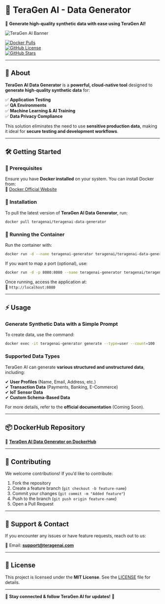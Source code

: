 # 📌 TeraGen AI - Data Generator

🚀 **Generate high-quality synthetic data with ease using TeraGen AI!**

![TeraGen AI Banner](https://teragenai.com/logo.png)

[![Docker Pulls](https://img.shields.io/docker/pulls/teragenai/teragenai-data-generator)](https://hub.docker.com/r/teragenai/teragenai-data-generator)  
[![GitHub License](https://img.shields.io/github/license/teragenai/data-generator)](LICENSE)  
[![GitHub Stars](https://img.shields.io/github/stars/teragenai/data-generator?style=social)](https://github.com/teragenai/data-generator)

---

## 📖 About

**TeraGen AI Data Generator** is a **powerful, cloud-native tool** designed to **generate high-quality synthetic data** for:

✅ **Application Testing**  
✅ **QA Environments**  
✅ **Machine Learning & AI Training**  
✅ **Data Privacy Compliance**  

This solution eliminates the need to use **sensitive production data**, making it ideal for **secure testing and development workflows**.

---

## 🛠️ Getting Started

### 🔹 Prerequisites

Ensure you have **Docker installed** on your system. You can install Docker from:  
🔗 [Docker Official Website](https://www.docker.com/get-started)

### 🔹 Installation

To pull the latest version of **TeraGen AI Data Generator**, run:

```bash
docker pull teragenai/teragenai-data-generator
```

### 🔹 Running the Container

Run the container with:

```bash
docker run -d --name teragenai-generator teragenai/teragenai-data-generator
```

If you want to map a port (optional), use:

```bash
docker run -d -p 8080:8080 --name teragenai-generator teragenai/teragenai-data-generator
```

Once running, access the application at:  
🔗 `http://localhost:8080`

---

## ⚡ Usage

### Generate Synthetic Data with a Simple Prompt

To create data, use the command:

```bash
docker exec -it teragenai-generator generate --type=user --count=100
```

### Supported Data Types

TeraGen AI can generate **various structured and unstructured data**, including:

✔ **User Profiles** (Name, Email, Address, etc.)  
✔ **Transaction Data** (Payments, Banking, E-Commerce)  
✔ **IoT Sensor Data**  
✔ **Custom Schema-Based Data**  

For more details, refer to the **official documentation** (Coming Soon).

---

## 📦 DockerHub Repository

🔗 **[TeraGen AI Data Generator on DockerHub](https://hub.docker.com/r/teragenai/teragenai-data-generator)**

---

## 🤝 Contributing

We welcome contributions! If you’d like to contribute:
1. Fork the repository  
2. Create a feature branch (`git checkout -b feature-name`)  
3. Commit your changes (`git commit -m "Added feature"`)  
4. Push to the branch (`git push origin feature-name`)  
5. Open a Pull Request  

---

## 📩 Support & Contact

If you encounter any issues or have feature requests, reach out to us:

📧 Email: **support@teragenai.com** 

---

## 📜 License

This project is licensed under the **MIT License**. See the [LICENSE](LICENSE) file for details.

---

🔹 **Stay connected & follow TeraGen AI for updates!** 🚀
